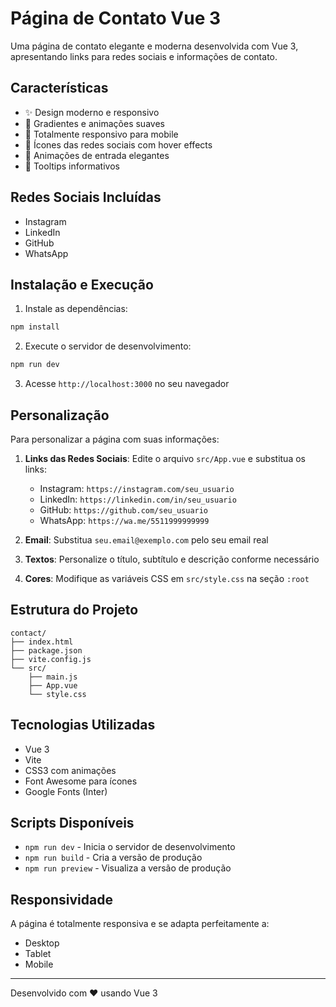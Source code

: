 # Página de Contato Vue 3

Uma página de contato elegante e moderna desenvolvida com Vue 3, apresentando links para redes sociais e informações de contato.

## Características

- ✨ Design moderno e responsivo
- 🎨 Gradientes e animações suaves
- 📱 Totalmente responsivo para mobile
- 🌈 Ícones das redes sociais com hover effects
- 💫 Animações de entrada elegantes
- 🎯 Tooltips informativos

## Redes Sociais Incluídas

- Instagram
- LinkedIn
- GitHub
- WhatsApp

## Instalação e Execução

1. Instale as dependências:
```bash
npm install
```

2. Execute o servidor de desenvolvimento:
```bash
npm run dev
```

3. Acesse `http://localhost:3000` no seu navegador

## Personalização

Para personalizar a página com suas informações:

1. **Links das Redes Sociais**: Edite o arquivo `src/App.vue` e substitua os links:
   - Instagram: `https://instagram.com/seu_usuario`
   - LinkedIn: `https://linkedin.com/in/seu_usuario`
   - GitHub: `https://github.com/seu_usuario`
   - WhatsApp: `https://wa.me/5511999999999`

2. **Email**: Substitua `seu.email@exemplo.com` pelo seu email real

3. **Textos**: Personalize o título, subtítulo e descrição conforme necessário

4. **Cores**: Modifique as variáveis CSS em `src/style.css` na seção `:root`

## Estrutura do Projeto

```
contact/
├── index.html
├── package.json
├── vite.config.js
└── src/
    ├── main.js
    ├── App.vue
    └── style.css
```

## Tecnologias Utilizadas

- Vue 3
- Vite
- CSS3 com animações
- Font Awesome para ícones
- Google Fonts (Inter)

## Scripts Disponíveis

- `npm run dev` - Inicia o servidor de desenvolvimento
- `npm run build` - Cria a versão de produção
- `npm run preview` - Visualiza a versão de produção

## Responsividade

A página é totalmente responsiva e se adapta perfeitamente a:
- Desktop
- Tablet
- Mobile

---

Desenvolvido com ❤️ usando Vue 3